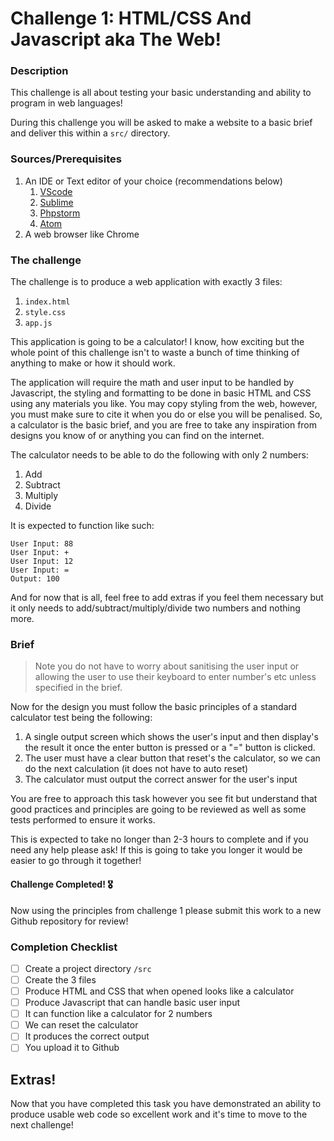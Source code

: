 # Challenge 1: HTML/CSS And Javascript aka The Web!

### Description
This challenge is all about testing your basic understanding and ability to program in web languages!

During this challenge you will be asked to make a website to a basic brief and deliver this within a `src/` directory.

### Sources/Prerequisites

1. An IDE or Text editor of your choice (recommendations below)
   1. [VScode](https://code.visualstudio.com/)
   2. [Sublime](https://www.sublimetext.com/)
   3. [Phpstorm](https://www.jetbrains.com/phpstorm/)
   4. [Atom](https://atom.io/)
2. A web browser like Chrome

### The challenge

The challenge is to produce a web application with exactly 3 files:
1. `index.html`
2. `style.css`
3. `app.js`

This application is going to be a calculator! I know, how exciting but the whole point of this challenge isn't to waste a bunch of time thinking of anything to make or how it should work.

The application will require the math and user input to be handled by Javascript, the styling and formatting to be done in basic HTML and CSS using any materials you like. You may copy styling from the web, however, you must make sure to cite it when you do or else you will be penalised.
So, a calculator is the basic brief, and you are free to take any inspiration from designs you know of or anything you can find on the internet.

The calculator needs to be able to do the following with only 2 numbers:
1. Add
2. Subtract
3. Multiply
4. Divide

It is expected to function like such:
```
User Input: 88
User Input: +
User Input: 12
User Input: =
Output: 100
```

And for now that is all, feel free to add extras if you feel them necessary but it only needs to add/subtract/multiply/divide two numbers and nothing more.

### Brief
> Note you do not have to worry about sanitising the user input or allowing the user to use their keyboard to enter number's etc unless specified in the brief.

Now for the design you must follow the basic principles of a standard calculator test being the following:
1. A single output screen which shows the user's input and then display's the result it once the enter button is pressed or a "=" button is clicked.
2. The user must have a clear button that reset's the calculator, so we can do the next calculation (it does not have to auto reset)
3. The calculator must output the correct answer for the user's input

You are free to approach this task however you see fit but understand that good practices and principles are going to be reviewed as well as some tests performed to ensure it works.

This is expected to take no longer than 2-3 hours to complete and if you need any help please ask! If this is going to take you longer it would be easier to go through it together!

#### Challenge Completed! 🎖
Now using the principles from challenge 1 please submit this work to a new Github repository for review!

### Completion Checklist
- [ ] Create a project directory `/src`
- [ ] Create the 3 files
- [ ] Produce HTML and CSS that when opened looks like a calculator
- [ ] Produce Javascript that can handle basic user input
- [ ] It can function like a calculator for 2 numbers
- [ ] We can reset the calculator
- [ ] It produces the correct output
- [ ] You upload it to Github

## Extras!
Now that you have completed this task you have demonstrated an ability to produce usable web code so excellent work and it's time to move to the next challenge!